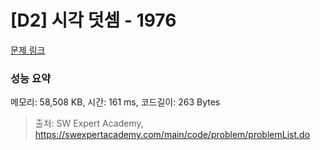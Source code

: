# [D2] 시각 덧셈 - 1976 

[문제 링크](https://swexpertacademy.com/main/code/problem/problemDetail.do?contestProbId=AV5PttaaAZIDFAUq) 

### 성능 요약

메모리: 58,508 KB, 시간: 161 ms, 코드길이: 263 Bytes



> 출처: SW Expert Academy, https://swexpertacademy.com/main/code/problem/problemList.do